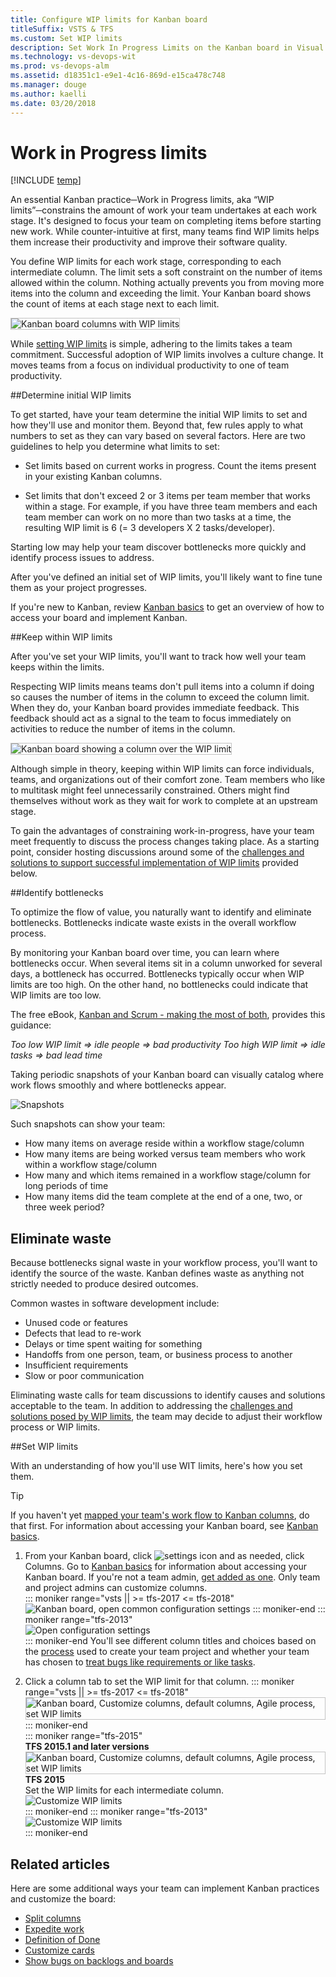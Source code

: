 ```yaml
---
title: Configure WIP limits for Kanban board
titleSuffix: VSTS & TFS
ms.custom: Set WIP limits
description: Set Work In Progress Limits on the Kanban board in Visual Studio Team Services and Team Foundation Server 
ms.technology: vs-devops-wit
ms.prod: vs-devops-alm
ms.assetid: d18351c1-e9e1-4c16-869d-e15ca478c748
ms.manager: douge
ms.author: kaelli
ms.date: 03/20/2018
---
```



# Work in Progress limits

[!INCLUDE [temp](../_shared/version-vsts-tfs-all-versions.md)]

An essential Kanban practice─Work in Progress limits, aka “WIP limits”─constrains the amount of work your team undertakes at each work stage. It's designed to focus your team on completing items before starting new work. While counter-intuitive at first, many teams find WIP limits helps them increase their productivity and improve their software quality.  

You define WIP limits for each work stage, corresponding to each intermediate column. The limit sets a soft constraint on the number of items allowed within the column. Nothing actually prevents you from moving more items into the column and exceeding the limit. Your Kanban board shows the count of items at each stage next to each limit.

<img src="_img/WIP_1.png" alt="Kanban board columns with WIP limits" style="border: 1px solid #C3C3C3;" /> 

While [setting WIP limits](#Set) is simple, adhering to the limits takes a team commitment. Successful adoption of WIP limits involves a culture change. It moves teams from a focus on individual productivity to one of team productivity. 


<a id="Initial WIP" />

##Determine initial WIP limits

To get started, have your team determine the initial WIP limits to set and how they'll use and monitor them. Beyond that, few rules apply to what numbers to set as they can vary based on several factors. Here are two guidelines to help you determine what limits to set:

* Set limits based on current works in progress. Count the items present in your existing Kanban columns.

* Set limits that don't exceed 2 or 3 items per team member that works within a stage. For example, if you have three team members and each team member can work on no more than two tasks at a time, the resulting WIP limit is 6 (= 3 developers X 2 tasks/developer).

Starting low may help your team discover bottlenecks more quickly and identify process issues to address.

After you've defined an initial set of WIP limits, you'll likely want to fine tune them as your project progresses.

If you're new to Kanban, review [Kanban basics](kanban-basics.md) to get an overview of how to access your board and implement Kanban.


<a id="Keep within WIP" />

##Keep within WIP limits

After you've set your WIP limits, you'll want to track how well your team keeps within the limits. 

Respecting WIP limits means teams don't pull items into a column if doing so causes the number of items in the column to exceed the column limit. When they do, your Kanban board provides immediate feedback. This feedback should act as a signal to the team to focus immediately on activities to reduce the number of items in the column.

<img src="_img/WIP_2.png" alt="Kanban board showing a column over the WIP limit" style="border: 1px solid #C3C3C3;" /> 

Although simple in theory, keeping within WIP limits can force individuals, teams, and organizations out of their comfort zone. Team members who like to multitask might feel unnecessarily constrained. Others might find themselves without work as they wait for work to complete at an upstream stage. 

To gain the advantages of constraining work-in-progress, have your team meet frequently to discuss the process changes taking place. As a starting point, consider hosting discussions around some of the [challenges and solutions to support successful implementation of WIP limits](best-practices-kanban.md#practices) provided below.


<a id="Keep within WIP" />

##Identify bottlenecks

To optimize the flow of value, you naturally want to identify and eliminate bottlenecks. Bottlenecks indicate waste exists in the overall workflow process. 

By monitoring your Kanban board over time, you can learn where bottlenecks occur. When several items sit in a column unworked for several days, a bottleneck has occurred. Bottlenecks typically occur when WIP limits are too high. On the other hand, no bottlenecks could indicate that WIP limits are too low. 

The free eBook, [Kanban and Scrum - making the most of both](http://www.infoq.com/minibooks/kanban-scrum-minibook), provides this guidance:

*Too low WIP limit => idle people => bad productivity*
*Too high WIP limit => idle tasks => bad lead time* 

Taking periodic snapshots of your Kanban board can visually catalog where work flows smoothly and where bottlenecks appear.

![Snapshots](_img/WIP_3.png)

Such snapshots can show your team:

* How many items on average reside within a workflow stage/column  
* How many items are being worked versus team members who work within a workflow stage/column  
* How many and which items remained in a workflow stage/column for long periods of time  
* How many items did the team complete at the end of a one, two, or three week period?  

<a id="Eliminate waste" />

## Eliminate waste

Because bottlenecks signal waste in your workflow process, you'll want to identify the source of the waste. Kanban defines waste as anything not strictly needed to produce desired outcomes.

Common wastes in software development include:

* Unused code or features
* Defects that lead to re-work
* Delays or time spent waiting for something
* Handoffs from one person, team, or business process to another
* Insufficient requirements
* Slow or poor communication

Eliminating waste calls for team discussions to identify causes and solutions acceptable to the team. In addition to addressing the [challenges and solutions posed by WIP limits](best-practices-kanban.md#practices), the team may decide to adjust their workflow process or WIP limits. 


<a id="Set" />

##Set WIP limits

With an understanding of how you'll use WIT limits, here's how you set them.
  
> [!TIP]    
> If you haven't yet [mapped your team's work flow to Kanban columns](add-columns.md), do that first. For information about accessing your Kanban board, see [Kanban basics](kanban-basics.md). 

1. From your Kanban board, click ![settings icon](../_img/icons/team-settings-gear-icon.png) and as needed, click Columns. Go to [Kanban basics](kanban-basics.md) for information about accessing your Kanban board. If you're not a team admin, [get added as one](../scale/add-team-administrator.md). Only team and project admins can customize columns.    
	::: moniker range="vsts || >= tfs-2017 <= tfs-2018" 
	![Kanban board, open common configuration settings](../customize/_img/customize-cards/open-config-dialog.png)
    ::: moniker-end
    ::: moniker range="tfs-2013"          
	![Open configuration settings](../customize/_img/kanban-card-customize-open-settings.png)    
    ::: moniker-end 
	You'll see different column titles and choices based on the [process](../work-items/guidance/choose-process.md) used to create your team project  and whether your team has chosen to [treat bugs like requirements or like tasks](../customize/show-bugs-on-backlog.md).  
 
2. Click a column tab to set the WIP limit for that column. 
	::: moniker range="vsts || >= tfs-2017 <= tfs-2018"   
	<img src="_img/wip-columns-settings.png" alt="Kanban board, Customize columns, default columns, Agile process, set WIP limits" style="border: 1px solid #C3C3C3;" /> 
    ::: moniker-end   
    ::: moniker range="tfs-2015"      
	**TFS 2015.1 and later versions**   
	<img src="_img/wip-columns-settings.png" alt="Kanban board, Customize columns, default columns, Agile process, set WIP limits" style="border: 1px solid #C3C3C3;" /> 	
	**TFS 2015**     
	Set the WIP limits for each intermediate column.     
	![Customize WIP limits](_img/WIP_5.png)    
    ::: moniker-end
    ::: moniker range="tfs-2013"          
	![Customize WIP limits](_img/WIP_5.png)    
    ::: moniker-end

## Related articles

Here are some additional ways your team can implement Kanban practices and customize the board:

* [Split columns](split-columns.md)  
* [Expedite work](expedite-work.md)  
* [Definition of Done](definition-of-done.md)  
* [Customize cards](../customize/customize-cards.md)  
* [Show bugs on backlogs and boards](../customize/show-bugs-on-backlog.md)  

